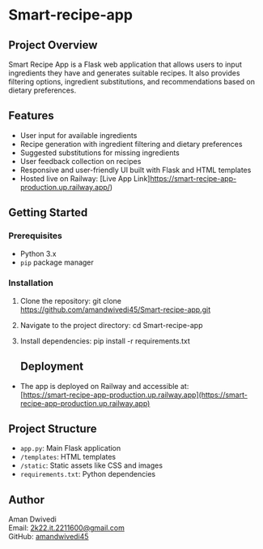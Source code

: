 # Smart-recipe-app

## Project Overview
Smart Recipe App is a Flask web application that allows users to input ingredients they have and generates suitable recipes. It also provides filtering options, ingredient substitutions, and recommendations based on dietary preferences.

## Features
- User input for available ingredients
- Recipe generation with ingredient filtering and dietary preferences
- Suggested substitutions for missing ingredients
- User feedback collection on recipes
- Responsive and user-friendly UI built with Flask and HTML templates
- Hosted live on Railway: [Live App Link]https://smart-recipe-app-production.up.railway.app/)

## Getting Started

### Prerequisites
- Python 3.x
- `pip` package manager

### Installation
1. Clone the repository:
 git clone https://github.com/amandwivedi45/Smart-recipe-app.git
2. Navigate to the project directory:
 cd Smart-recipe-app
3. Install dependencies:
   pip install -r requirements.txt

   ## Deployment
- The app is deployed on Railway and accessible at:  
  [https://smart-recipe-app-production.up.railway.app](https://smart-recipe-app-production.up.railway.app)

## Project Structure
- `app.py`: Main Flask application
- `/templates`: HTML templates
- `/static`: Static assets like CSS and images
- `requirements.txt`: Python dependencies
## Author
Aman Dwivedi  
Email: 2k22.it.2211600@gmail.com  
GitHub: [amandwivedi45](https://github.com/amandwivedi45)



